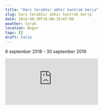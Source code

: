 ```yaml
---
title: "Hari terakhir akhir kontrak kerja"
slug: hari terakhir akhir kontrak kerja
date: 2019-09-30T18:00:35+07:00
weather: Cerah
location: Bogor
tags: []
draft: False
---
```


6 september 2018 - 30 september 2019

<div class="iframe-container">
<iframe allowfullscreen="allowfullscreen" frameborder="0" id="BLOGGER-video-fc6c3bb3dcfb9397-19252" mozallowfullscreen="mozallowfullscreen" src="https://www.blogger.com/video.g?token=AD6v5dzAAeEtQ3Y1vjFj6NkgssdI3q95orQAKsop8OhgT1W-YsZJkrVnE9ML7QObCrMLF2xrT9EY-HTTOJ8PTW6j5S9V3OayzixikD9v-5aVB_qegJZtg9hW8C5FPty7Ieou0JgKiHG0" webkitallowfullscreen="webkitallowfullscreen"></iframe>
</div>